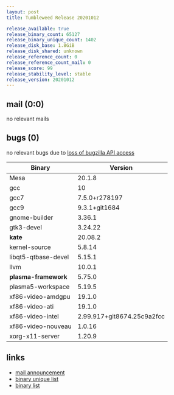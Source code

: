 ```yaml
---
layout: post
title: Tumbleweed Release 20201012

release_available: true
release_binary_count: 65127
release_binary_unique_count: 1402
release_disk_base: 1.8GiB
release_disk_shared: unknown
release_reference_count: 0
release_reference_count_mail: 0
release_score: 99
release_stability_level: stable
release_version: 20201012
---
```


## mail (0:0)

no relevant mails

## bugs (0)

<!--more-->

no relevant bugs due to [loss of bugzilla API access](https://bugzilla.opensuse.org/show_bug.cgi?id=1157722)

Binary | Version
--- | ---
Mesa | 20.1.8
gcc | 10
gcc7 | 7.5.0+r278197
gcc9 | 9.3.1+git1684
gnome-builder | 3.36.1
gtk3-devel | 3.24.22
**kate** | 20.08.2
kernel-source | 5.8.14
libqt5-qtbase-devel | 5.15.1
llvm | 10.0.1
**plasma-framework** | 5.75.0
plasma5-workspace | 5.19.5
xf86-video-amdgpu | 19.1.0
xf86-video-ati | 19.1.0
xf86-video-intel | 2.99.917+git8674.25c9a2fcc
xf86-video-nouveau | 1.0.16
xorg-x11-server | 1.20.9

## links

- [mail announcement](https://lists.opensuse.org/opensuse-factory/2020-10/msg00092.html)
- [binary unique list](http://download.opensuse.org/history/20201012/rpm.unique.list)
- [binary list](http://download.opensuse.org/history/20201012/rpm.list)
